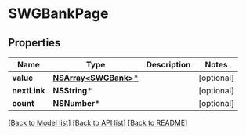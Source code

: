 # SWGBankPage

## Properties
Name | Type | Description | Notes
------------ | ------------- | ------------- | -------------
**value** | [**NSArray&lt;SWGBank&gt;***](SWGBank.md) |  | [optional] 
**nextLink** | **NSString*** |  | [optional] 
**count** | **NSNumber*** |  | [optional] 

[[Back to Model list]](../README.md#documentation-for-models) [[Back to API list]](../README.md#documentation-for-api-endpoints) [[Back to README]](../README.md)


